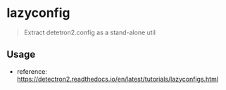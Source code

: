 # lazyconfig

> Extract detetron2.config as a stand-alone util

## Usage

- reference: https://detectron2.readthedocs.io/en/latest/tutorials/lazyconfigs.html

